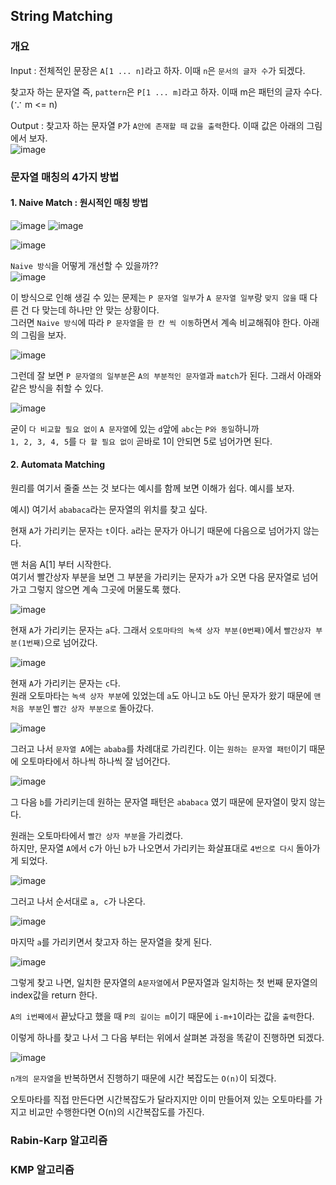 ## String Matching 

### 개요 

Input : 전체적인 문장은 `A[1 ... n]`라고 하자. 이때 `n`은 `문서의 글자 수`가 되겠다.

찾고자 하는 문자열 즉, `pattern`은 `P[1 ... m]`라고 하자. 이때 m은 패턴의 글자 수다. (∵ m <= n)

Output : 찾고자 하는 문자열 `P`가 `A안에 존재할 때` `값을 출력`한다. 이때 값은 아래의 그림에서 보자.  
![image](https://user-images.githubusercontent.com/64796257/150729991-4846e023-20be-458f-aa67-ff9dab4a8eb0.png)

### 문자열 매칭의 4가지 방법 

#### 1. Naive Match : 원시적인 매칭 방법 

![image](https://user-images.githubusercontent.com/64796257/150730969-2c8a5e0c-f472-45d4-812b-4dda12ebb332.png)
![image](https://user-images.githubusercontent.com/64796257/150730973-bd96ffa8-65d8-4672-be36-3988480f26f5.png)

![image](https://user-images.githubusercontent.com/64796257/150731028-f99b3907-80ec-4643-bf87-eea48a95cb2f.png)

`Naive 방식`을 어떻게 개선할 수 있을까??  
![image](https://user-images.githubusercontent.com/64796257/150731051-a4564520-618f-40cf-b527-13abaad83b5a.png)

이 방식으로 인해 생길 수 있는 문제는 `P 문자열 일부`가 `A 문자열 일부`랑 `맞지 않을` 때 다른 건 다 맞는데 하나만 안 맞는 상황이다.  
그러면 `Naive 방식`에 따라 `P 문자열`을 `한 칸 씩 이동`하면서 계속 비교해줘야 한다. 아래의 그림을 보자.

![image](https://user-images.githubusercontent.com/64796257/150731214-03ca022c-d657-4fc2-a14c-af4837d55b1f.png)

그런데 잘 보면 `P 문자열의 일부분`은 `A의 부분적인 문자열`과 `match`가 된다. 그래서 아래와 같은 방식을 취할 수 있다.

![image](https://user-images.githubusercontent.com/64796257/150731255-5d8f8d7f-86c6-4f52-b3aa-ce1d175d6557.png)

굳이 `다 비교할 필요 없이` `A 문자열`에 있는 `d`앞에 `abc`는 `P와 동일`하니까  
`1, 2, 3, 4, 5`를 `다 할 필요 없이` 곧바로 1이 안되면 5로 넘어가면 된다.

#### 2. Automata Matching 
원리를 여기서 줄줄 쓰는 것 보다는 예시를 함께 보면 이해가 쉽다. 예시를 보자.

예시) 여기서 `ababaca`라는 문자열의 위치를 찾고 싶다.  

현재 `A`가 가리키는 문자는 `t`이다. `a`라는 문자가 아니기 때문에 다음으로 넘어가지 않는다.

맨 처음 A[1] 부터 시작한다.  
여기서 빨간상자 부분을 보면 그 부분을 가리키는 문자가 `a`가 오면 다음 문자열로 넘어가고 그렇지 않으면 계속 그곳에 머물도록 했다.

![image](https://user-images.githubusercontent.com/64796257/150731529-6bfaefce-e988-4eda-b18c-4a5b3d12bc05.png)

현재 `A`가 가리키는 문자는 `a`다. 그래서 `오토마타의 녹색 상자 부분(0번째)`에서 `빨간상자 부분(1번째)`으로 넘어갔다.

![image](https://user-images.githubusercontent.com/64796257/150731578-2ce41bbb-0e74-4ac8-ac82-7fb145fe7557.png)

현재 `A`가 가리키는 문자는 `c`다.   
원래 오토마타는 `녹색 상자 부분`에 있었는데 `a`도 아니고 `b`도 아닌 문자가 왔기 때문에 `맨 처음 부분`인 `빨간 상자 부분으로` 돌아갔다.

![image](https://user-images.githubusercontent.com/64796257/150731754-6661ea4f-74e4-4846-b9c3-22c305d509ce.png)

그러고 나서 `문자열 A`에는 `ababa`를 차례대로 가리킨다. 이는 `원하는 문자열 패턴`이기 때문에 오토마타에서 하나씩 하나씩 잘 넘어간다.

![image](https://user-images.githubusercontent.com/64796257/150731821-429a2d8b-fad1-4d91-a94e-a62533cc78c5.png)

그 다음 `b`를 가리키는데 원하는 문자열 패턴은 `ababaca` 였기 때문에 문자열이 맞지 않는다.

원래는 오토마타에서 `빨간 상자 부분`을 가리켰다.  
하지만, 문자열 `A`에서 c가 아닌 `b`가 나오면서 가리키는 화살표대로 `4번으로 다시` 돌아가게 되었다.

![image](https://user-images.githubusercontent.com/64796257/150731923-309ac32e-b9dd-4747-8249-bc26cde614e7.png)

그러고 나서 순서대로 `a, c`가 나온다.

![image](https://user-images.githubusercontent.com/64796257/150731937-0bb04835-7b17-41a3-9e0c-6a0eec641303.png)

마지막 `a`를 가리키면서 찾고자 하는 문자열을 찾게 된다.

![image](https://user-images.githubusercontent.com/64796257/150731978-32c75e08-05ce-46c1-868b-bd67c56b4f49.png)

그렇게 찾고 나면, 일치한 문자열의 `A문자열`에서 P문자열과 일치하는 첫 번째 문자열의 index값을 return 한다.

`A의 i번째에서` 끝났다고 했을 때 `P의 길이는 m`이기 때문에 `i-m+1`이라는 값을 `출력`한다.

이렇게 하나를 찾고 나서 그 다음 부터는 위에서 살펴본 과정을 똑같이 진행하면 되겠다.

![image](https://user-images.githubusercontent.com/64796257/150732127-a665ce31-4d71-494d-9379-d36dc02424aa.png)

`n개의 문자열`을 반복하면서 진행하기 때문에 시간 복잡도는 `O(n)`이 되겠다.

오토마타를 직접 만든다면 시간복잡도가 달라지지만 이미 만들어져 있는 오토마타를 가지고 비교만 수행한다면 O(n)의 시간복잡도를 가진다.

### Rabin-Karp 알고리즘








### KMP 알고리즘 

















